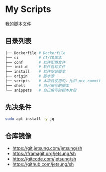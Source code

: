 # My Scripts

我的脚本文件

## 目录列表

```bash
├── Dockerfile # Dockerfile
├── ci         # CI/CD脚本
├── conf       # 软件配置文件
├── init.d     # 软件启动文件
├── install    # 软件安装脚本
├── origin     # 脚本源
├── scripts    # 本项目使用的，比如 pre-commit
├── shell      # 自己编写的脚本
└── snippets   # 自己编写的脚本片段 
```

## 先决条件

```bash
sudo apt install -y jq
```

## 仓库镜像

- https://git.jetsung.com/jetsung/sh
- https://framagit.org/jetsung/sh
- https://gitcode.com/jetsung/sh
- https://github.com/jetsung/sh
